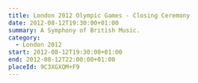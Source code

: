 ```yaml
---
title: London 2012 Olympic Games - Closing Ceremony
date: 2012-08-12T19:30:00+01:00
summary: A Symphony of British Music.
category:
  - London 2012
start: 2012-08-12T19:30:00+01:00
end: 2012-08-12T22:00:00+01:00
placeId: 9C3XGXQM+F9
---
```

